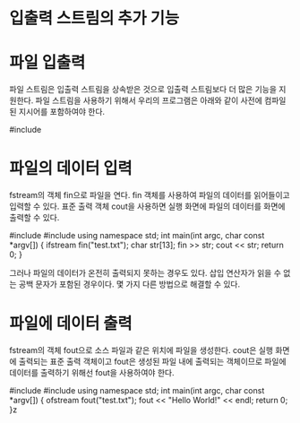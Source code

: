 # 입출력 스트림의 추가 기능

# 파일 입출력
파일 스트림은 입출력 스트림을 상속받은 것으로 입출력 스트림보다 더 많은 기능을 지원한다. 파일 스트림을 사용하기 위해서 우리의 프로그램은 아래와 같이 사전에 컴파일된 지시어를 포함하여야 한다.

#include <fstream>
  
  
# 파일의 데이터 입력
fstream의 객체 fin으로 파일을 연다. fin 객체를 사용하여 파일의 데이터를 읽어들이고 입력할 수 있다.  표준 출력 객체 cout을 사용하면 실행 화면에 파일의 데이터를 화면에 출력할 수 있다.

#include <iostream>
#include <fstream>
using namespace std;
int main(int argc, char const *argv[])
{
    ifstream fin("test.txt");
    char str[13];
    fin >> str;
    cout << str;
    return 0;
}
  
그러나 파일의 데이터가 온전히 출력되지 못하는 경우도 있다. 삽입 연산자가 읽을 수 없는 공백 문자가 포함된 경우이다. 몇 가지 다른 방법으로 해결할 수 있다.
  

# 파일에 데이터 출력
fstream의 객체 fout으로 소스 파일과 같은 위치에 파일을 생성한다. cout은 실행 화면에 출력되는 표준 출력 객체이고 fout은 생성된 파일 내에 출력되는 객체이므로 파일에 데이터를 출력하기 위해선 fout을 사용하여야 한다.

#include <iostream>
#include <fstream>
using namespace std;
int main(int argc, char const *argv[])
{
    ofstream fout("test.txt");
    fout << "Hello World!" << endl;
    return 0;
}z
